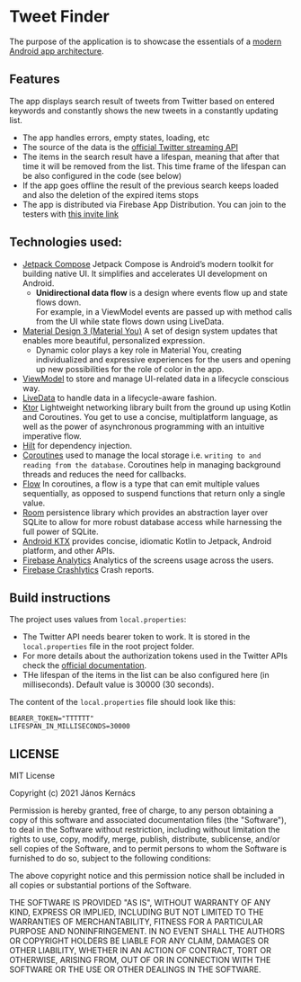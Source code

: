 # Tweet Finder

The purpose of the application is to showcase the essentials of
a [modern Android app architecture](https://developer.android.com/modern-android-development).

## Features

The app displays search result of tweets from Twitter based on entered keywords and constantly shows
the new tweets in a constantly updating list.

* The app handles errors, empty states, loading, etc
* The source of the data is
  the [official Twitter streaming API](https://developer.twitter.com/en/docs/twitter-api/tweets/filtered-stream/quick-start)
* The items in the search result have a lifespan, meaning that after that time it will be removed
  from the list. This time frame of the lifespan can be also configured in the code (see below)
* If the app goes offline the result of the previous search keeps loaded and also the deletion of
  the expired items stops
* The app is distributed via Firebase App Distribution. You can join to the testers
  with [this invite link](https://appdistribution.firebase.dev/i/7103c94fe5fb2cc1)

## Technologies used:

* [Jetpack Compose](https://developer.android.com/jetpack/compose) Jetpack Compose is Android’s
  modern toolkit for building native UI. It simplifies and accelerates UI development on Android.
    * **Unidirectional data flow** is a design where events flow up and state flows down. <br> For
      example, in a ViewModel events are passed up with method calls from the UI while state flows
      down using LiveData.
* [Material Design 3 (Material You)](https://m3.material.io/) A set of design system updates that
  enables more beautiful, personalized expression.
    * Dynamic color plays a key role in Material You, creating individualized and expressive
      experiences for the users and opening up new possibilities for the role of color in the app.
* [ViewModel](https://developer.android.com/topic/libraries/architecture/viewmodel) to store and
  manage UI-related data in a lifecycle conscious way.
* [LiveData](https://developer.android.com/topic/libraries/architecture/livedata) to handle data in
  a lifecycle-aware fashion.
* [Ktor](https://ktor.io/) Lightweight networking library built from the ground up using Kotlin and
  Coroutines. You get to use a concise, multiplatform language, as well as the power of asynchronous
  programming with an intuitive imperative flow.
* [Hilt](https://dagger.dev/hilt/) for dependency injection.
* [Coroutines](https://kotlinlang.org/docs/reference/coroutines-overview.html) used to manage the
  local storage i.e. `writing to and reading from the database`. Coroutines help in managing
  background threads and reduces the need for callbacks.
* [Flow](https://developer.android.com/kotlin/flow) In coroutines, a flow is a type that can emit
  multiple values sequentially, as opposed to suspend functions that return only a single value.
* [Room](https://developer.android.com/topic/libraries/architecture/room) persistence library which
  provides an abstraction layer over SQLite to allow for more robust database access while
  harnessing the full power of SQLite.
* [Android KTX](https://developer.android.com/kotlin/ktx) provides concise, idiomatic Kotlin to
  Jetpack, Android platform, and other APIs.
* [Firebase Analytics](https://firebase.google.com/products/analytics) Analytics of the screens
  usage across the users.
* [Firebase Crashlytics](https://firebase.google.com/products/crashlytics) Crash reports.

## Build instructions

The project uses values from `local.properties`:

* The Twitter API needs bearer token to work. It is stored in the  `local.properties` file in the
  root project folder.
* For more details about the authorization tokens used in the Twitter APIs check
  the [official documentation](https://developer.twitter.com/en/docs/authentication/oauth-2-0).
* THe lifespan of the items in the list can be also configured here (in milliseconds). Default value
  is 30000 (30 seconds).

The content of the `local.properties` file should look like this:

```
BEARER_TOKEN="TTTTTT"
LIFESPAN_IN_MILLISECONDS=30000
```

## LICENSE

MIT License

Copyright (c) 2021 János Kernács

Permission is hereby granted, free of charge, to any person obtaining a copy of this software and
associated documentation files (the "Software"), to deal in the Software without restriction,
including without limitation the rights to use, copy, modify, merge, publish, distribute,
sublicense, and/or sell copies of the Software, and to permit persons to whom the Software is
furnished to do so, subject to the following conditions:

The above copyright notice and this permission notice shall be included in all copies or substantial
portions of the Software.

THE SOFTWARE IS PROVIDED "AS IS", WITHOUT WARRANTY OF ANY KIND, EXPRESS OR IMPLIED, INCLUDING BUT
NOT LIMITED TO THE WARRANTIES OF MERCHANTABILITY, FITNESS FOR A PARTICULAR PURPOSE AND
NONINFRINGEMENT. IN NO EVENT SHALL THE AUTHORS OR COPYRIGHT HOLDERS BE LIABLE FOR ANY CLAIM, DAMAGES
OR OTHER LIABILITY, WHETHER IN AN ACTION OF CONTRACT, TORT OR OTHERWISE, ARISING FROM, OUT OF OR IN
CONNECTION WITH THE SOFTWARE OR THE USE OR OTHER DEALINGS IN THE SOFTWARE.

```
